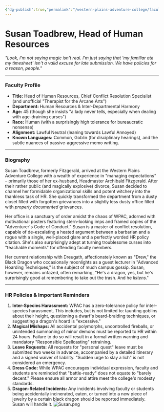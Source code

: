```yaml
---
{"dg-publish":true,"permalink":"/western-plains-adventure-college/faculty/susan-toadbrew/"}
---
```



# Susan Toadbrew, Head of Human Resources

*"Look, I'm not saying magic isn't real. I'm just saying that 'my familiar ate my timesheet' isn't a valid excuse for late submission. We have policies for a reason, people."*

---

### **Faculty Profile**

- **Title:** Head of Human Resources, Chief Conflict Resolution Specialist (and unofficial "Therapist for the Arcane Arts")
- **Department:** Human Resources & Inter-Departmental Harmony
- **Age:** 45 (though she insists "a lady never tells, especially when dealing with age-draining curses")
- **Race:** Human (with a surprisingly high tolerance for bureaucratic nonsense)
- **Alignment:** Lawful Neutral (leaning towards Lawful Annoyed)
- **Known Languages:** Common, Goblin (for disciplinary hearings), and the subtle nuances of passive-aggressive memo writing.

---

### **Biography**

Susan Toadbrew, formerly Fitzgerald, arrived at the Western Plains Adventure College with a wealth of experience in "managing expectations" – primarily those of her ex-husband, Headmaster Archibald Fitzgerald. After their rather public (and magically explosive) divorce, Susan decided to channel her formidable organizational skills and potent witchery into the thankless task of HR. She quickly transformed the department from a dusty closet filled with forgotten grievances into a slightly less dusty office filled with *properly documented* grievances.

Her office is a sanctuary of order amidst the chaos of WPAC, adorned with motivational posters featuring stern-looking imps and framed copies of the "Adventurer's Code of Conduct." Susan is a master of conflict resolution, capable of de-escalating a heated argument between a barbarian and a rogue with a single, well-placed glare and a perfectly worded HR policy citation. She's also surprisingly adept at turning troublesome curses into "teachable moments" for offending faculty members.

Her current relationship with Dreugath, affectionately known as "Drew," the Black Dragon who occasionally moonlights as a guest lecturer in "Advanced Hoarding Techniques," is the subject of much campus gossip. Susan, however, remains unfazed, often remarking, "He's a dragon, yes, but he's surprisingly good at remembering to take out the trash. And he *listens*."

---

### **HR Policies & Important Reminders**

1.  **Inter-Species Harassment:** WPAC has a zero-tolerance policy for inter-species harassment. This includes, but is not limited to: taunting goblins about their height, questioning a dwarf's beard-braiding techniques, or suggesting a dragon's hoard is "excessive."
2.  **Magical Mishaps:** All accidental polymorphs, uncontrolled fireballs, or unintended summoning of minor demons must be reported to HR within 24 hours. Failure to do so will result in a formal written warning and mandatory "Responsible Spellcasting" retraining.
3.  **Leave Requests:** All requests for "personal quest" leave must be submitted two weeks in advance, accompanied by a detailed itinerary and a signed waiver of liability. "Sudden urge to slay a lich" is not considered an emergency.
4.  **Dress Code:** While WPAC encourages individual expression, faculty and students are reminded that "battle-ready" does not equate to "barely decent." Please ensure all armor and attire meet the college's modesty standards.
5.  **Dragon-Related Incidents:** Any incidents involving faculty or students being accidentally incinerated, eaten, or turned into a new piece of jewelry by a certain black dragon should be reported immediately. Susan will handle it.
![Susan.png](/img/user/Susan.png)
